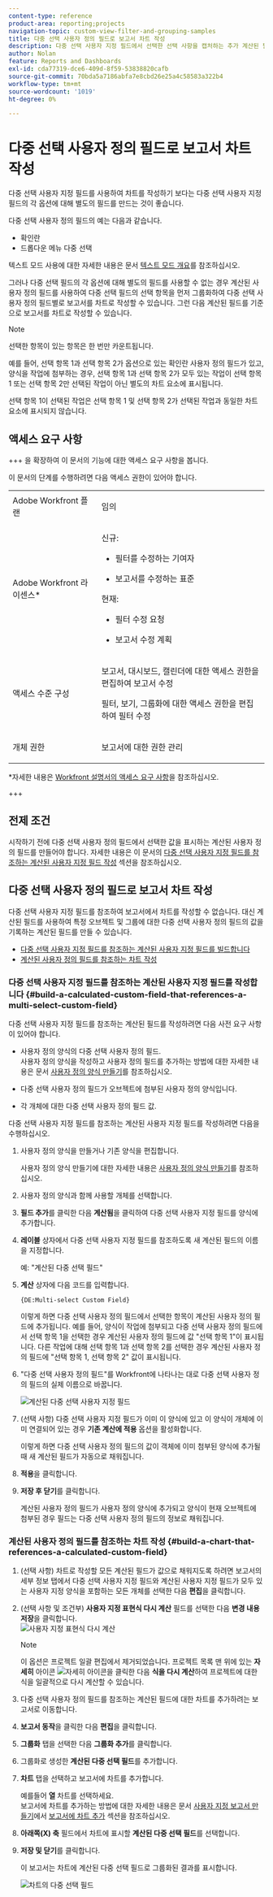 ```yaml
---
content-type: reference
product-area: reporting;projects
navigation-topic: custom-view-filter-and-grouping-samples
title: 다중 선택 사용자 정의 필드로 보고서 차트 작성
description: 다중 선택 사용자 지정 필드에서 선택한 선택 사항을 캡처하는 추가 계산된 필드를 생성한 후에만 다중 선택 사용자 지정 필드로 보고서를 차트로 작성할 수 있습니다.
author: Nolan
feature: Reports and Dashboards
exl-id: cda77319-dce6-409d-8f59-53838820cafb
source-git-commit: 70bda5a7186abfa7e8cbd26e25a4c58583a322b4
workflow-type: tm+mt
source-wordcount: '1019'
ht-degree: 0%

---
```


# 다중 선택 사용자 정의 필드로 보고서 차트 작성

<!--Audited: 11/2024-->

<!--<span class="preview">The highlighted information on this page refers to functionality not yet generally available. It is available for all customers in the Preview environment and for a select group of customers in the Production environment.</span>-->

다중 선택 사용자 지정 필드를 사용하여 차트를 작성하기 보다는 다중 선택 사용자 지정 필드의 각 옵션에 대해 별도의 필드를 만드는 것이 좋습니다.

다중 선택 사용자 정의 필드의 예는 다음과 같습니다.

* 확인란
* 드롭다운 메뉴 다중 선택

텍스트 모드 사용에 대한 자세한 내용은 문서 [텍스트 모드 개요](../../../reports-and-dashboards/reports/text-mode/understand-text-mode.md)를 참조하십시오.

그러나 다중 선택 필드의 각 옵션에 대해 별도의 필드를 사용할 수 없는 경우 계산된 사용자 정의 필드를 사용하여 다중 선택 필드의 선택 항목을 먼저 그룹화하여 다중 선택 사용자 정의 필드별로 보고서를 차트로 작성할 수 있습니다. 그런 다음 계산된 필드를 기준으로 보고서를 차트로 작성할 수 있습니다.

>[!NOTE]
>
>선택한 항목이 있는 항목은 한 번만 카운트됩니다.
>
>예를 들어, 선택 항목 1과 선택 항목 2가 옵션으로 있는 확인란 사용자 정의 필드가 있고, 양식을 작업에 첨부하는 경우, 선택 항목 1과 선택 항목 2가 모두 있는 작업이 선택 항목 1 또는 선택 항목 2만 선택된 작업이 아닌 별도의 차트 요소에 표시됩니다.
>
>선택 항목 1이 선택된 작업은 선택 항목 1 및 선택 항목 2가 선택된 작업과 동일한 차트 요소에 표시되지 않습니다.

## 액세스 요구 사항

+++ 을 확장하여 이 문서의 기능에 대한 액세스 요구 사항을 봅니다.

이 문서의 단계를 수행하려면 다음 액세스 권한이 있어야 합니다.

<table style="table-layout:auto"> 
 <col> 
 <col> 
 <tbody> 
  <tr> 
   <td role="rowheader">Adobe Workfront 플랜</td> 
   <td> <p>임의</p> </td> 
  </tr> 
  <tr> 
   <td role="rowheader">Adobe Workfront 라이센스*</td> 
   <td> 
    <p>신규:</p>
   <ul><li><p>필터를 수정하는 기여자 </p></li>
   <li><p>보고서를 수정하는 표준</p></li> </ul>

<p>현재:</p>
   <ul><li><p>필터 수정 요청 </p></li>
   <li><p>보고서 수정 계획</p></li> </ul></td> 
  </tr> 
  <tr> 
   <td role="rowheader">액세스 수준 구성</td> 
   <td> <p>보고서, 대시보드, 캘린더에 대한 액세스 권한을 편집하여 보고서 수정</p> <p>필터, 보기, 그룹화에 대한 액세스 권한을 편집하여 필터 수정</p> </td> 
  </tr> 
  <tr> 
   <td role="rowheader">개체 권한</td> 
   <td> <p>보고서에 대한 권한 관리</p>  </td> 
  </tr> 
 </tbody> 
</table>

*자세한 내용은 [Workfront 설명서의 액세스 요구 사항](/help/quicksilver/administration-and-setup/add-users/access-levels-and-object-permissions/access-level-requirements-in-documentation.md)을 참조하십시오.

+++

## 전제 조건

시작하기 전에 다중 선택 사용자 정의 필드에서 선택한 값을 표시하는 계산된 사용자 정의 필드를 만들어야 합니다. 자세한 내용은 이 문서의 [다중 선택 사용자 지정 필드를 참조하는 계산된 사용자 지정 필드 작성](#build-a-calculated-custom-field-that-references-a-multi-select-custom-field) 섹션을 참조하십시오.

## 다중 선택 사용자 정의 필드로 보고서 차트 작성

<!--
<p data-mc-conditions="QuicksilverOrClassic.Draft mode">(NOTE: this moved to its own article, linked in the Note above!)</p>
-->

다중 선택 사용자 지정 필드를 참조하여 보고서에서 차트를 작성할 수 없습니다. 대신 계산된 필드를 사용하여 특정 오브젝트 및 그룹에 대한 다중 선택 사용자 정의 필드의 값을 기록하는 계산된 필드를 만들 수 있습니다. 

* [다중 선택 사용자 지정 필드를 참조하는 계산된 사용자 지정 필드를 빌드합니다](#build-a-calculated-custom-field-that-references-a-multi-select-custom-field)
* [계산된 사용자 정의 필드를 참조하는 차트 작성](#build-a-chart-that-references-a-calculated-custom-field)

### 다중 선택 사용자 지정 필드를 참조하는 계산된 사용자 지정 필드를 작성합니다 {#build-a-calculated-custom-field-that-references-a-multi-select-custom-field}

다중 선택 사용자 지정 필드를 참조하는 계산된 필드를 작성하려면 다음 사전 요구 사항이 있어야 합니다.

* 사용자 정의 양식의 다중 선택 사용자 정의 필드.\
  사용자 정의 양식을 작성하고 사용자 정의 필드를 추가하는 방법에 대한 자세한 내용은 문서 [사용자 정의 양식 만들기](/help/quicksilver/administration-and-setup/customize-workfront/create-manage-custom-forms/form-designer/design-a-form/design-a-form.md)를 참조하십시오.

* 다중 선택 사용자 정의 필드가 오브젝트에 첨부된 사용자 정의 양식입니다.
* 각 개체에 대한 다중 선택 사용자 정의 필드 값.

다중 선택 사용자 지정 필드를 참조하는 계산된 사용자 지정 필드를 작성하려면 다음을 수행하십시오.

1. 사용자 정의 양식을 만들거나 기존 양식을 편집합니다.

   사용자 정의 양식 만들기에 대한 자세한 내용은 [사용자 정의 양식 만들기](/help/quicksilver/administration-and-setup/customize-workfront/create-manage-custom-forms/form-designer/design-a-form/design-a-form.md)를 참조하십시오.

1. 사용자 정의 양식과 함께 사용할 개체를 선택합니다.
1. **필드 추가**&#x200B;를 클릭한 다음 **계산됨**&#x200B;을 클릭하여 다중 선택 사용자 지정 필드를 양식에 추가합니다.

1. **레이블** 상자에서 다중 선택 사용자 지정 필드를 참조하도록 새 계산된 필드의 이름을 지정합니다.

   예: &quot;계산된 다중 선택 필드&quot;

1. **계산** 상자에 다음 코드를 입력합니다.

   `{DE:Multi-select Custom Field}`

   이렇게 하면 다중 선택 사용자 정의 필드에서 선택한 항목이 계산된 사용자 정의 필드에 추가됩니다. 예를 들어, 양식이 작업에 첨부되고 다중 선택 사용자 정의 필드에서 선택 항목 1을 선택한 경우 계산된 사용자 정의 필드에 값 &quot;선택 항목 1&quot;이 표시됩니다. 다른 작업에 대해 선택 항목 1과 선택 항목 2를 선택한 경우 계산된 사용자 정의 필드에 &quot;선택 항목 1, 선택 항목 2&quot; 값이 표시됩니다.

1. &quot;다중 선택 사용자 정의 필드&quot;를 Workfront에 나타나는 대로 다중 선택 사용자 정의 필드의 실제 이름으로 바꿉니다.

   ![계산된 다중 선택 사용자 지정 필드](assets/calculated-multi-select-custom-field-nwe-350x223.png)

1. (선택 사항) 다중 선택 사용자 지정 필드가 이미 이 양식에 있고 이 양식이 개체에 이미 연결되어 있는 경우 **기존 계산에 적용** 옵션을 활성화합니다.

   이렇게 하면 다중 선택 사용자 정의 필드의 값이 객체에 이미 첨부된 양식에 추가될 때 새 계산된 필드가 자동으로 채워집니다.

1. **적용**&#x200B;을 클릭합니다.
1. **저장 후 닫기**&#x200B;를 클릭합니다.

   계산된 사용자 정의 필드가 사용자 정의 양식에 추가되고 양식이 현재 오브젝트에 첨부된 경우 필드는 다중 선택 사용자 정의 필드의 정보로 채워집니다.

### 계산된 사용자 정의 필드를 참조하는 차트 작성 {#build-a-chart-that-references-a-calculated-custom-field}

1. (선택 사항) 차트로 작성할 모든 계산된 필드가 값으로 채워지도록 하려면 보고서의 세부 정보 탭에서 다중 선택 사용자 지정 필드와 계산된 사용자 지정 필드가 모두 있는 사용자 지정 양식을 포함하는 모든 개체를 선택한 다음 **편집**&#x200B;을 클릭합니다.
1. (선택 사항 및 조건부) **사용자 지정 표현식 다시 계산** 필드를 선택한 다음 **변경 내용 저장**&#x200B;을 클릭합니다.\
   ![사용자 지정 표현식 다시 계산](assets/recalculate-custom-expressions-350x259.png)

   >[!NOTE]
   >
   >이 옵션은 프로젝트 일괄 편집에서 제거되었습니다.  프로젝트 목록 맨 위에 있는 **자세히** 아이콘 ![자세히 아이콘](assets/more-icon-45x33.png)을 클릭한 다음 **식을 다시 계산**&#x200B;하여 프로젝트에 대한 식을 일괄적으로 다시 계산할 수 있습니다.

1. 다중 선택 사용자 정의 필드를 참조하는 계산된 필드에 대한 차트를 추가하려는 보고서로 이동합니다.
1. **보고서 동작**&#x200B;을 클릭한 다음 **편집**&#x200B;을 클릭합니다.

1. <strong>그룹화</strong> 탭을 선택한 다음 <strong>그룹화 추가</strong>를 클릭합니다.
1. 그룹화로 생성한 <strong>계산된 다중 선택 필드</strong>를 추가합니다.
1. <strong>차트</strong> 탭을 선택하고 보고서에 차트를 추가합니다.

   예를들어 **열** 차트를 선택하세요.
   <br>보고서에 차트를 추가하는 방법에 대한 자세한 내용은 문서 <a href="../../../reports-and-dashboards/reports/creating-and-managing-reports/create-custom-report.md" class="MCXref xref">사용자 지정 보고서 만들기</a>에서 <a href="../../../reports-and-dashboards/reports/creating-and-managing-reports/create-custom-report.md#add-a-chart" class="MCXref xref">보고서에 차트 추가</a> 섹션을 참조하십시오.
1. **아래쪽(X) 축** 필드에서 차트에 표시할 <strong>계산된 다중 선택 필드</strong>를 선택합니다.
1. <strong>저장 및 닫기</strong>를 클릭합니다.

   이 보고서는 차트에 계산된 다중 선택 필드로 그룹화된 결과를 표시합니다.

   ![차트의 다중 선택 필드](assets/chart-multi-select-field-column-chart-example.png)